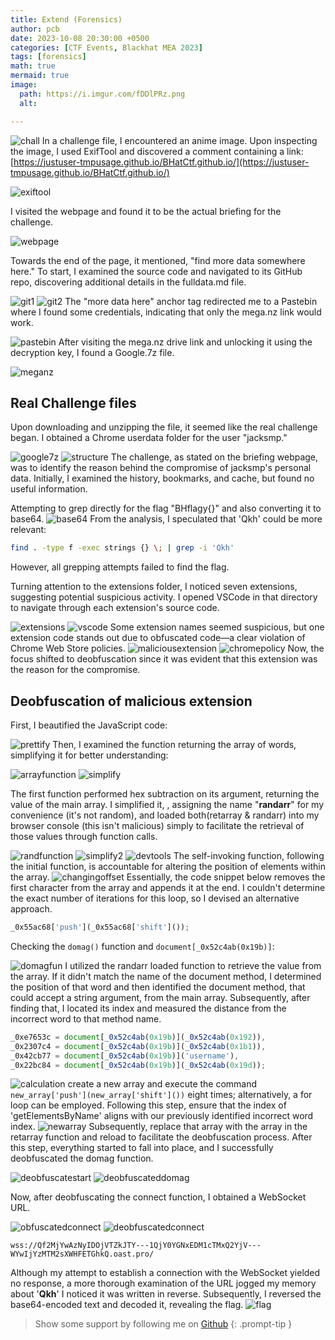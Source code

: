 ```yaml
---
title: Extend (Forensics)
author: pcb
date: 2023-10-08 20:30:00 +0500
categories: [CTF Events, Blackhat MEA 2023]
tags: [forensics]
math: true
mermaid: true
image:
  path: https://i.imgur.com/fDDlPRz.png
  alt: 

---
```



![chall](https://i.imgur.com/VIxrGrA.png)
In a challenge file, I encountered an anime image. Upon inspecting the image, I used ExifTool and discovered a comment containing a link: [https://justuser-tmpusage.github.io/BHatCtf.github.io/](https://justuser-tmpusage.github.io/BHatCtf.github.io/)

![exiftool](https://i.imgur.com/XhX9e5l.png)

I visited the webpage and found it to be the actual briefing for the challenge.

![webpage](https://i.imgur.com/1Ex1xrz.png)

Towards the end of the page, it mentioned, "find more data somewhere here." To start, I examined the source code and navigated to its GitHub repo, discovering additional details in the fulldata.md file.

![git1](https://i.imgur.com/zWafLCs.png)
![git2](https://i.imgur.com/YCrpKlS.png)
The "more data here" anchor tag redirected me to a Pastebin where I found some credentials, indicating that only the mega.nz link would work.

![pastebin](https://i.imgur.com/nBFJe9C.png)
After visiting the mega.nz drive link and unlocking it using the decryption key, I found a Google.7z file.

![meganz](https://i.imgur.com/zg39zjA.png)
## Real Challenge files
Upon downloading and unzipping the file, it seemed like the real challenge began. I obtained a Chrome userdata folder for the user "jacksmp."

![google7z](https://i.imgur.com/Y9Ka1fc.png)
![structure](https://i.imgur.com/ueRK3dO.png)
The challenge, as stated on the briefing webpage, was to identify the reason behind the compromise of jacksmp's personal data. Initially, I examined the history, bookmarks, and cache, but found no useful information.

Attempting to grep directly for the flag "BHflagy{}" and also converting it to base64. 
![base64](https://i.imgur.com/dk7pUgy.png)
From the analysis, I speculated that 'Qkh' could be more relevant:

```bash
find . -type f -exec strings {} \; | grep -i 'Qkh'
```
However, all grepping attempts failed to find the flag.

Turning attention to the extensions folder, I noticed seven extensions, suggesting potential suspicious activity. I opened VSCode in that directory to navigate through each extension's source code.

![extensions](https://i.imgur.com/ZhHXiOV.png)
![vscode](https://i.imgur.com/6gyz9Xb.png) 
Some extension names seemed suspicious, but one extension code stands out due to obfuscated code—a clear violation of Chrome Web Store policies.
![maliciousextension](https://i.imgur.com/KndMYTt.png)
![chromepolicy](https://i.imgur.com/ZdH6Ntu.png) 
Now, the focus shifted to deobfuscation since it was evident that this extension was the reason for the compromise.

## Deobfuscation of malicious extension
First, I beautified the JavaScript code:

![prettify](https://i.imgur.com/VRCncyF.png)
Then, I examined the function returning the array of words, simplifying it for better understanding:

![arrayfunction](https://i.imgur.com/aNj47fV.png)
![simplify](https://i.imgur.com/7ZkoiER.png)

The first function performed hex subtraction on its argument, returning the value of the main array.
I simplified it, , assigning the name "**randarr**" for my convenience (it's not random), and loaded both(retarray & randarr) into my browser console (this isn't malicious) simply to facilitate the retrieval of those values through function calls.

![randfunction](https://i.imgur.com/TUcHJBp.png)
![simplify2](https://i.imgur.com/yUhKMlK.png) 
![devtools](https://i.imgur.com/bc2ucId.png)
The self-invoking function, following the initial function, is accountable for altering the position of elements within the array.
![changingoffset](https://i.imgur.com/pdfovhu.png)
Essentially, the code snippet below removes the first character from the array and appends it at the end. I couldn't determine the exact number of iterations for this loop, so I devised an alternative approach.
```javascript
_0x55ac68['push'](_0x55ac68['shift']());
```

Checking the ``domag()`` function and ``document[_0x52c4ab(0x19b)]``:

![domagfun](https://i.imgur.com/frY97ka.png)
I utilized the randarr loaded function to retrieve the value from the array. If it didn't match the name of the document method, I determined the position of that word and then identified the document method, that could accept a string argument, from the main array. Subsequently, after finding that, I located its index and measured the distance from the incorrect word to that method name.
```javascript
_0xe7653c = document[_0x52c4ab(0x19b)](_0x52c4ab(0x192)),
_0x2307c4 = document[_0x52c4ab(0x19b)](_0x52c4ab(0x1b1)),
_0x42cb77 = document[_0x52c4ab(0x19b)]('username'),
_0x22bc84 = document[_0x52c4ab(0x19b)](_0x52c4ab(0x19d));
```
![calculation](https://i.imgur.com/bmePOBy.png)
create a new array and execute the command ``new_array['push'](new_array['shift']())`` eight times; alternatively, a for loop can be employed. Following this step, ensure that the index of 'getElementsByName' aligns with our previously identified incorrect word index.
![newarray](https://i.imgur.com/NCbzamE.png)
Subsequently, replace that array with the array in the retarray function and reload to facilitate the deobfuscation process. After this step, everything started to fall into place, and I successfully deobfuscated the domag function.


![deobfuscatestart](https://i.imgur.com/wPMaK0l.png)
![deobfuscateddomag](https://i.imgur.com/Rlx9Jtc.png)

Now, after deobfuscating the connect function, I obtained a WebSocket URL.

![obfuscatedconnect](https://i.imgur.com/TjOnCAX.png)
![deobfuscatedconnect](https://i.imgur.com/233Qzl7.png)
```plaintext
wss://Qf2MjYwAzNyIDOjVTZkJTY---1QjY0YGNxEDM1cTMxQ2YjV---WYwIjYzMTM2sXWHFETGhkQ.oast.pro/
```
Although my attempt to establish a connection with the WebSocket yielded no response, a more thorough examination of the URL jogged my memory about '**Qkh**' I noticed it was written in reverse. Subsequently, I reversed the base64-encoded text and decoded it, revealing the flag.
![flag](https://i.imgur.com/4OhcY33.png) 
> Show some support by following me on [Github](https://github.com/PakCyberbot)
{: .prompt-tip }
